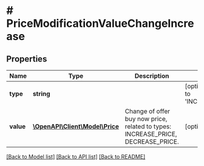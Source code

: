 # # PriceModificationValueChangeIncrease

## Properties

Name | Type | Description | Notes
------------ | ------------- | ------------- | -------------
**type** | **string** |  | [optional] [default to 'INCREASE_PRICE']
**value** | [**\OpenAPI\Client\Model\Price**](Price.md) | Change of offer buy now price, related to types: INCREASE_PRICE, DECREASE_PRICE. | [optional]

[[Back to Model list]](../../README.md#models) [[Back to API list]](../../README.md#endpoints) [[Back to README]](../../README.md)
